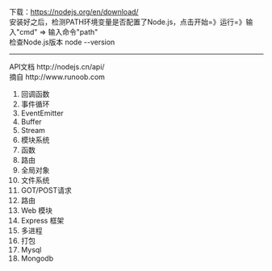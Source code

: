 下载：https://nodejs.org/en/download/
</br>安装好之后，检测PATH环境变量是否配置了Node.js，点击开始=》运行=》输入"cmd" => 输入命令"path"
</br>检查Node.js版本  node --version
<hr />
API文档 <url>http://nodejs.cn/api/ </url>
</br>摘自 <url> http://www.runoob.com </url>
<ol>
<li>回调函数</li>
<li>事件循环</li>
<li>EventEmitter</li>
<li>Buffer</li>
<li>Stream</li>
<li>模块系统</li>
<li>函数</li>
<li>路由</li>
<li>全局对象</li>
<li>文件系统</li>
<li>GOT/POST请求</li>
<li>路由</li>
<li>Web 模块</li>
<li>Express 框架</li>
<li>多进程</li>
<li>打包</li>
<li>Mysql</li>
<li>Mongodb</li>
</ol>
